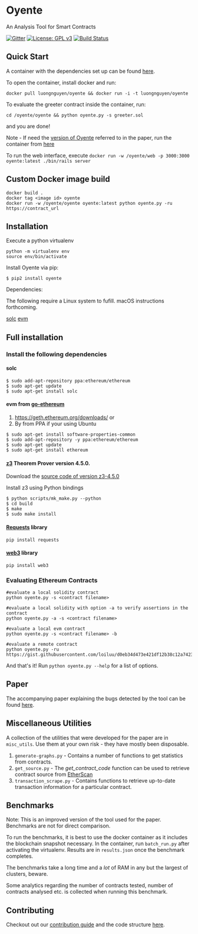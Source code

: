 Oyente
======

An Analysis Tool for Smart Contracts

[![Gitter][gitter-badge]][gitter-url]
[![License: GPL v3][license-badge]][license-badge-url]
[![Build Status](https://travis-ci.org/melonproject/oyente.svg?branch=master)](https://travis-ci.org/melonproject/oyente)

## Quick Start

A container with the dependencies set up can be found [here](https://hub.docker.com/r/luongnguyen/oyente/).

To open the container, install docker and run:

```
docker pull luongnguyen/oyente && docker run -i -t luongnguyen/oyente
```

To evaluate the greeter contract inside the container, run:

```
cd /oyente/oyente && python oyente.py -s greeter.sol
```

and you are done!

Note - If need the [version of Oyente](https://github.com/melonproject/oyente/tree/290f1ae1bbb295b8e61cbf0eed93dbde6f287e69) referred to in the paper, run the container from [here](https://hub.docker.com/r/hrishioa/oyente/)

To run the web interface, execute
`docker run -w /oyente/web -p 3000:3000 oyente:latest ./bin/rails server`

## Custom Docker image build

```
docker build .
docker tag <image id> oyente
docker run -w /oyente/oyente oyente:latest python oyente.py -ru https://contract_url
```

## Installation

Execute a python virtualenv

```
python -m virtualenv env
source env/bin/activate
```

Install Oyente via pip:

```
$ pip2 install oyente
```
Dependencies:

The following require a Linux system to fufill. macOS instructions forthcoming.

[solc](https://github.com/melonproject/oyente#solc)
[evm](https://github.com/melonproject/oyente#evm-from-go-ethereum)

## Full installation

### Install the following dependencies
#### solc
```
$ sudo add-apt-repository ppa:ethereum/ethereum
$ sudo apt-get update
$ sudo apt-get install solc
```

#### evm from [go-ethereum](https://github.com/ethereum/go-ethereum)

1. https://geth.ethereum.org/downloads/ or
2. By from PPA if your using Ubuntu
```
$ sudo apt-get install software-properties-common
$ sudo add-apt-repository -y ppa:ethereum/ethereum
$ sudo apt-get update
$ sudo apt-get install ethereum
```

#### [z3](https://github.com/Z3Prover/z3/releases) Theorem Prover version 4.5.0.

Download the [source code of version z3-4.5.0](https://github.com/Z3Prover/z3/releases/tag/z3-4.5.0)

Install z3 using Python bindings

```
$ python scripts/mk_make.py --python
$ cd build
$ make
$ sudo make install
```

#### [Requests](https://github.com/kennethreitz/requests/) library

```
pip install requests
```

#### [web3](https://github.com/pipermerriam/web3.py) library

```
pip install web3
```

### Evaluating Ethereum Contracts

```
#evaluate a local solidity contract
python oyente.py -s <contract filename>

#evaluate a local solidity with option -a to verify assertions in the contract
python oyente.py -a -s <contract filename>

#evaluate a local evm contract
python oyente.py -s <contract filename> -b

#evaluate a remote contract
python oyente.py -ru https://gist.githubusercontent.com/loiluu/d0eb34d473e421df12b38c12a7423a61/raw/2415b3fb782f5d286777e0bcebc57812ce3786da/puzzle.sol

```

And that's it! Run ```python oyente.py --help``` for a list of options.

## Paper

The accompanying paper explaining the bugs detected by the tool can be found [here](http://www.comp.nus.edu.sg/~loiluu/papers/oyente.pdf).

## Miscellaneous Utilities

A collection of the utilities that were developed for the paper are in `misc_utils`. Use them at your own risk - they have mostly been disposable.

1. `generate-graphs.py` - Contains a number of functions to get statistics from contracts.
2. `get_source.py` - The *get_contract_code* function can be used to retrieve contract source from [EtherScan](https://etherscan.io)
3. `transaction_scrape.py` - Contains functions to retrieve up-to-date transaction information for a particular contract.

## Benchmarks

Note: This is an improved version of the tool used for the paper. Benchmarks are not for direct comparison.

To run the benchmarks, it is best to use the docker container as it includes the blockchain snapshot necessary.
In the container, run `batch_run.py` after activating the virtualenv. Results are in `results.json` once the benchmark completes.

The benchmarks take a long time and a *lot* of RAM in any but the largest of clusters, beware.

Some analytics regarding the number of contracts tested, number of contracts analysed etc. is collected when running this benchmark.

## Contributing

Checkout out our [contribution guide](https://github.com/melonproject/oyente/blob/master/CONTRIBUTING.md) and the code structure [here](https://github.com/melonproject/oyente/blob/master/code.md).


[gitter-badge]: https://img.shields.io/gitter/room/melonproject/oyente.js.svg?style=flat-square
[gitter-url]: https://gitter.im/melonproject/oyente?utm_source=badge&utm_medium=badge&utm_campaign=pr-badge&utm_content=badge
[license-badge]: https://img.shields.io/badge/License-GPL%20v3-blue.svg?style=flat-square
[license-badge-url]: ./LICENSE
